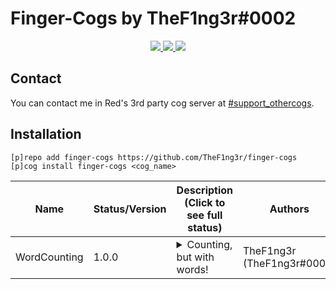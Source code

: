 # Finger-Cogs by TheF1ng3r#0002

<p align="center">
  <a href="https://github.com/Cog-Creators/Red-DiscordBot/tree/V3/develop">
    <img src="https://img.shields.io/badge/Red%20DiscordBot-V3-red.svg">
    </a>
  <a href="https://github.com/Rapptz/discord.py">
    <img src="https://img.shields.io/badge/Discord-py-blue.svg">
    </a>
  <a href="https://github.com/ambv/black">
    <img src="https://img.shields.io/badge/code%20style-black-000000.svg">
    </a>
<p>

## Contact

You can contact me in Red's 3rd party cog server at <a href="https://discord.com/channels/240154543684321280/240212783503900673">#support_othercogs</a>.

## Installation

`[p]repo add finger-cogs https://github.com/TheF1ng3r/finger-cogs`
`[p]cog install finger-cogs <cog_name>`


| Name          | Status/Version   | Description (Click to see full status)                                                                                                                                                            | Authors                                  |
|---------------|------------------|---------------------------------------------------------------------------------------------------------------------------------------------------------------------------------------------------|------------------------------------------|
| WordCounting      | 1.0.0           | <details><summary>Counting, but with words!</summary>Counting, but with words!</details>                                     | TheF1ng3r (TheF1ng3r#0002)                        |
